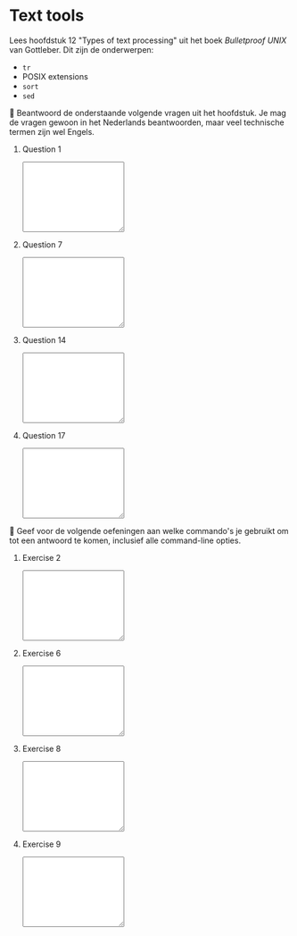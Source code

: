 # Text tools

Lees hoofdstuk 12 "Types of text processing" uit het boek *Bulletproof UNIX* van Gottleber. Dit zijn de onderwerpen:

- `tr`
- POSIX extensions
- `sort`
- `sed`

🌵 Beantwoord de onderstaande volgende vragen uit het hoofdstuk. Je mag de vragen gewoon in het Nederlands beantwoorden, maar veel technische termen zijn wel Engels.

1.  Question 1

    <textarea name="form[q1]" rows="8" required></textarea>

1.  Question 7

    <textarea name="form[q7]" rows="8" required></textarea>

1.  Question 14

    <textarea name="form[q14]" rows="8" required></textarea>

1.  Question 17

    <textarea name="form[q17]" rows="8" required></textarea>

🌵 Geef voor de volgende oefeningen aan welke commando's je gebruikt om tot een antwoord te komen, inclusief alle command-line opties.

1.  Exercise 2

    <textarea name="form[e2]" rows="8" required></textarea>

1.  Exercise 6

    <textarea name="form[e6]" rows="8" required></textarea>

1.  Exercise 8

    <textarea name="form[e8]" rows="8" required></textarea>

1.  Exercise 9

    <textarea name="form[e9]" rows="8" required></textarea>
